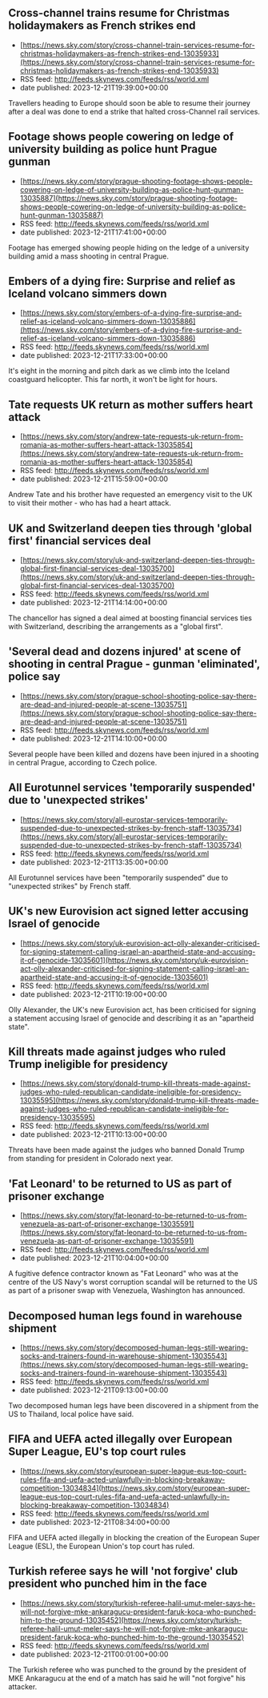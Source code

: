 ## Cross-channel trains resume for Christmas holidaymakers as French strikes end
 - [https://news.sky.com/story/cross-channel-train-services-resume-for-christmas-holidaymakers-as-french-strikes-end-13035933](https://news.sky.com/story/cross-channel-train-services-resume-for-christmas-holidaymakers-as-french-strikes-end-13035933)
 - RSS feed: http://feeds.skynews.com/feeds/rss/world.xml
 - date published: 2023-12-21T19:39:00+00:00

Travellers heading to Europe should soon be able to resume their journey after a deal was done to end a strike that halted cross-Channel rail services.

## Footage shows people cowering on ledge of university building as police hunt Prague gunman
 - [https://news.sky.com/story/prague-shooting-footage-shows-people-cowering-on-ledge-of-university-building-as-police-hunt-gunman-13035887](https://news.sky.com/story/prague-shooting-footage-shows-people-cowering-on-ledge-of-university-building-as-police-hunt-gunman-13035887)
 - RSS feed: http://feeds.skynews.com/feeds/rss/world.xml
 - date published: 2023-12-21T17:41:00+00:00

Footage has emerged showing people hiding on the ledge of a university building amid a mass shooting in central Prague.

## Embers of a dying fire: Surprise and relief as Iceland volcano simmers down
 - [https://news.sky.com/story/embers-of-a-dying-fire-surprise-and-relief-as-iceland-volcano-simmers-down-13035886](https://news.sky.com/story/embers-of-a-dying-fire-surprise-and-relief-as-iceland-volcano-simmers-down-13035886)
 - RSS feed: http://feeds.skynews.com/feeds/rss/world.xml
 - date published: 2023-12-21T17:33:00+00:00

It's eight in the morning and pitch dark as we climb into the Iceland coastguard helicopter. This far north, it won't be light for hours.

## Tate requests UK return as mother suffers heart attack
 - [https://news.sky.com/story/andrew-tate-requests-uk-return-from-romania-as-mother-suffers-heart-attack-13035854](https://news.sky.com/story/andrew-tate-requests-uk-return-from-romania-as-mother-suffers-heart-attack-13035854)
 - RSS feed: http://feeds.skynews.com/feeds/rss/world.xml
 - date published: 2023-12-21T15:59:00+00:00

Andrew Tate and his brother have requested an emergency visit to the UK to visit their mother - who has had a heart attack.

## UK and Switzerland deepen ties through 'global first' financial services deal
 - [https://news.sky.com/story/uk-and-switzerland-deepen-ties-through-global-first-financial-services-deal-13035700](https://news.sky.com/story/uk-and-switzerland-deepen-ties-through-global-first-financial-services-deal-13035700)
 - RSS feed: http://feeds.skynews.com/feeds/rss/world.xml
 - date published: 2023-12-21T14:14:00+00:00

The chancellor has signed a deal aimed at boosting financial services ties with Switzerland, describing the arrangements as a "global first".

## 'Several dead and dozens injured' at scene of shooting in central Prague - gunman 'eliminated', police say
 - [https://news.sky.com/story/prague-school-shooting-police-say-there-are-dead-and-injured-people-at-scene-13035751](https://news.sky.com/story/prague-school-shooting-police-say-there-are-dead-and-injured-people-at-scene-13035751)
 - RSS feed: http://feeds.skynews.com/feeds/rss/world.xml
 - date published: 2023-12-21T14:10:00+00:00

Several people have been killed and dozens have been injured in a shooting in central Prague, according to Czech police.

## All Eurotunnel services 'temporarily suspended' due to 'unexpected strikes'
 - [https://news.sky.com/story/all-eurostar-services-temporarily-suspended-due-to-unexpected-strikes-by-french-staff-13035734](https://news.sky.com/story/all-eurostar-services-temporarily-suspended-due-to-unexpected-strikes-by-french-staff-13035734)
 - RSS feed: http://feeds.skynews.com/feeds/rss/world.xml
 - date published: 2023-12-21T13:35:00+00:00

All Eurotunnel services have been "temporarily suspended" due to "unexpected strikes" by French staff.

## UK's new Eurovision act signed letter accusing Israel of genocide
 - [https://news.sky.com/story/uk-eurovision-act-olly-alexander-criticised-for-signing-statement-calling-israel-an-apartheid-state-and-accusing-it-of-genocide-13035601](https://news.sky.com/story/uk-eurovision-act-olly-alexander-criticised-for-signing-statement-calling-israel-an-apartheid-state-and-accusing-it-of-genocide-13035601)
 - RSS feed: http://feeds.skynews.com/feeds/rss/world.xml
 - date published: 2023-12-21T10:19:00+00:00

Olly Alexander, the UK's new Eurovision act, has been criticised for signing a statement accusing Israel of genocide and describing it as an "apartheid state".

## Kill threats made against judges who ruled Trump ineligible for presidency
 - [https://news.sky.com/story/donald-trump-kill-threats-made-against-judges-who-ruled-republican-candidate-ineligible-for-presidency-13035595](https://news.sky.com/story/donald-trump-kill-threats-made-against-judges-who-ruled-republican-candidate-ineligible-for-presidency-13035595)
 - RSS feed: http://feeds.skynews.com/feeds/rss/world.xml
 - date published: 2023-12-21T10:13:00+00:00

Threats have been made against the judges who banned Donald Trump from standing for president in Colorado next year.

## 'Fat Leonard' to be returned to US as part of prisoner exchange
 - [https://news.sky.com/story/fat-leonard-to-be-returned-to-us-from-venezuela-as-part-of-prisoner-exchange-13035591](https://news.sky.com/story/fat-leonard-to-be-returned-to-us-from-venezuela-as-part-of-prisoner-exchange-13035591)
 - RSS feed: http://feeds.skynews.com/feeds/rss/world.xml
 - date published: 2023-12-21T10:04:00+00:00

A fugitive defence contractor known as "Fat Leonard" who was at the centre of the US Navy's worst corruption scandal will be returned to the US as part of a prisoner swap with Venezuela, Washington has announced.

## Decomposed human legs found in warehouse shipment
 - [https://news.sky.com/story/decomposed-human-legs-still-wearing-socks-and-trainers-found-in-warehouse-shipment-13035543](https://news.sky.com/story/decomposed-human-legs-still-wearing-socks-and-trainers-found-in-warehouse-shipment-13035543)
 - RSS feed: http://feeds.skynews.com/feeds/rss/world.xml
 - date published: 2023-12-21T09:13:00+00:00

Two decomposed human legs have been discovered in a shipment from the US to Thailand, local police have said.

## FIFA and UEFA acted illegally over European Super League, EU's top court rules
 - [https://news.sky.com/story/european-super-league-eus-top-court-rules-fifa-and-uefa-acted-unlawfully-in-blocking-breakaway-competition-13034834](https://news.sky.com/story/european-super-league-eus-top-court-rules-fifa-and-uefa-acted-unlawfully-in-blocking-breakaway-competition-13034834)
 - RSS feed: http://feeds.skynews.com/feeds/rss/world.xml
 - date published: 2023-12-21T08:34:00+00:00

FIFA and UEFA acted illegally in blocking the creation of the European Super League (ESL), the European Union's top court has ruled.

## Turkish referee says he will 'not forgive' club president who punched him in the face
 - [https://news.sky.com/story/turkish-referee-halil-umut-meler-says-he-will-not-forgive-mke-ankaragucu-president-faruk-koca-who-punched-him-to-the-ground-13035452](https://news.sky.com/story/turkish-referee-halil-umut-meler-says-he-will-not-forgive-mke-ankaragucu-president-faruk-koca-who-punched-him-to-the-ground-13035452)
 - RSS feed: http://feeds.skynews.com/feeds/rss/world.xml
 - date published: 2023-12-21T00:01:00+00:00

The Turkish referee who was punched to the ground by the president of MKE Ankaragucu at the end of a match has said he will "not forgive" his attacker.

